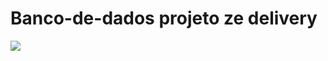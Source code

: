 # Banco-de-dados projeto ze delivery

<img src="[https://github.com/joaopauloaramuni/banco-de-dados/blob/main/BD.png ](https://github.com/Viniciusalvescr/Banco-de-dados/blob/main/Ze%20delivery.png)https://github.com/Viniciusalvescr/Banco-de-dados/blob/main/Ze%20delivery.png"/>
